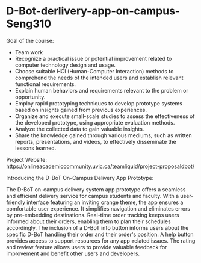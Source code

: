 # D-Bot-derlivery-app-on-campus-Seng310
Goal of the course:
- Team work
- Recognize a practical issue or potential improvement related to computer technology design and usage.
- Choose suitable HCI (Human-Computer Interaction) methods to comprehend the needs of the intended users and establish relevant functional requirements.
- Explain human behaviors and requirements relevant to the problem or opportunity.
- Employ rapid prototyping techniques to develop prototype systems based on insights gained from previous experiences.
- Organize and execute small-scale studies to assess the effectiveness of the developed prototype, using appropriate evaluation methods.
- Analyze the collected data to gain valuable insights.
- Share the knowledge gained through various mediums, such as written reports, presentations, and videos, to effectively disseminate the lessons learned.

Project Website:
https://onlineacademiccommunity.uvic.ca/teamliquid/project-proposaldbot/

Introducing the D-BoT On-Campus Delivery App Prototype:

The D-BoT on-campus delivery system app prototype offers a seamless and efficient delivery service for campus students and faculty. 
With a user-friendly interface featuring an inviting orange theme, the app ensures a comfortable user experience. 
It simplifies navigation and eliminates errors by pre-embedding destinations. 
Real-time order tracking keeps users informed about their orders, enabling them to plan their schedules accordingly. 
The inclusion of a D-BoT info button informs users about the specific D-BoT handling their order and their order's position. 
A help button provides access to support resources for any app-related issues. 
The rating and review feature allows users to provide valuable feedback for improvement and benefit other users and developers.
